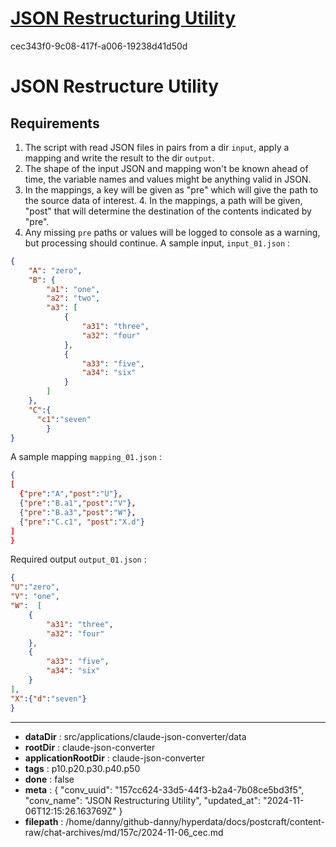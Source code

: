 # [JSON Restructuring Utility](https://claude.ai/chat/157cc624-33d5-44f3-b2a4-7b08ce5bd3f5)

cec343f0-9c08-417f-a006-19238d41d50d

# JSON Restructure Utility
## Requirements
1. The script with read JSON files in pairs from a dir `input`, apply a mapping and write the result to the dir `output`.
2. The shape of the input JSON and mapping won't be known ahead of time, the variable names and values might be anything valid in JSON.
3. In the mappings, a key will be given as "pre" which will give the path to the source data of interest. 4. In the mappings, a  path will be given, "post" that will determine the destination of the contents indicated by "pre".   
5. Any missing `pre` paths or values will be logged to console as a warning, but processing should continue.
A sample input, `input_01.json` :
```json
{
    "A": "zero",
    "B": {
        "a1": "one",
        "a2": "two",
        "a3": [
            {
                "a31": "three",
                "a32": "four"
            },
            {
                "a33": "five",
                "a34": "six"
            }
        ]
    },
    "C":{
      "c1":"seven"
        }
}
```
A sample mapping `mapping_01.json` :
```json
{
[
  {"pre":"A","post":"U"},
  {"pre":"B.a1","post":"V"},
  {"pre":"B.a3","post":"W"},
  {"pre":"C.c1", "post":"X.d"}
]
}
```
Required output `output_01.json` :
```json
{
"U":"zero",
"V": "one",
"W":  [
    {
        "a31": "three",
        "a32": "four"
    },
    {
        "a33": "five",
        "a34": "six"
    }
],
"X":{"d":"seven"}
}
```

---

* **dataDir** : src/applications/claude-json-converter/data
* **rootDir** : claude-json-converter
* **applicationRootDir** : claude-json-converter
* **tags** : p10.p20.p30.p40.p50
* **done** : false
* **meta** : {
  "conv_uuid": "157cc624-33d5-44f3-b2a4-7b08ce5bd3f5",
  "conv_name": "JSON Restructuring Utility",
  "updated_at": "2024-11-06T12:15:26.163769Z"
}
* **filepath** : /home/danny/github-danny/hyperdata/docs/postcraft/content-raw/chat-archives/md/157c/2024-11-06_cec.md